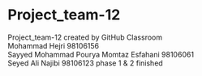 # Project_team-12
Project_team-12 created by GitHub Classroom<br/>
Mohammad Hejri 98106156<br/>
Sayyed Mohammad Pourya Momtaz Esfahani 98106061<br/>
Seyed Ali Najibi 98106123
phase 1 & 2 finished
